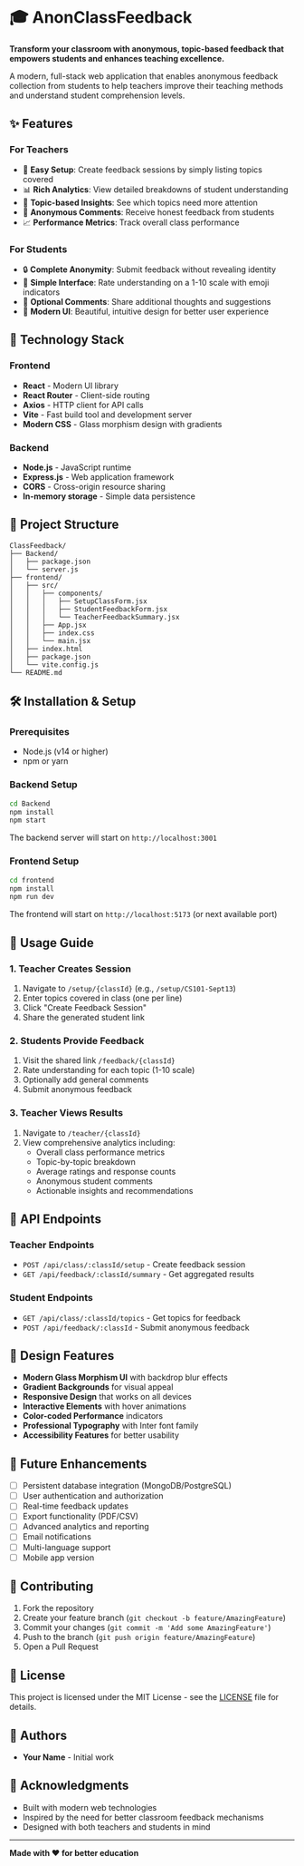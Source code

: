 # 🎓 AnonClassFeedback

**Transform your classroom with anonymous, topic-based feedback that empowers students and enhances teaching excellence.**

A modern, full-stack web application that enables anonymous feedback collection from students to help teachers improve their teaching methods and understand student comprehension levels.

## ✨ Features

### For Teachers
- 🔧 **Easy Setup**: Create feedback sessions by simply listing topics covered
- 📊 **Rich Analytics**: View detailed breakdowns of student understanding
- 🎯 **Topic-based Insights**: See which topics need more attention
- 💬 **Anonymous Comments**: Receive honest feedback from students
- 📈 **Performance Metrics**: Track overall class performance

### For Students
- 🔒 **Complete Anonymity**: Submit feedback without revealing identity
- 📝 **Simple Interface**: Rate understanding on a 1-10 scale with emoji indicators
- 💭 **Optional Comments**: Share additional thoughts and suggestions
- 🎨 **Modern UI**: Beautiful, intuitive design for better user experience

## 🚀 Technology Stack

### Frontend
- **React** - Modern UI library
- **React Router** - Client-side routing
- **Axios** - HTTP client for API calls
- **Vite** - Fast build tool and development server
- **Modern CSS** - Glass morphism design with gradients

### Backend
- **Node.js** - JavaScript runtime
- **Express.js** - Web application framework
- **CORS** - Cross-origin resource sharing
- **In-memory storage** - Simple data persistence

## 📁 Project Structure

```
ClassFeedback/
├── Backend/
│   ├── package.json
│   └── server.js
├── frontend/
│   ├── src/
│   │   ├── components/
│   │   │   ├── SetupClassForm.jsx
│   │   │   ├── StudentFeedbackForm.jsx
│   │   │   └── TeacherFeedbackSummary.jsx
│   │   ├── App.jsx
│   │   ├── index.css
│   │   └── main.jsx
│   ├── index.html
│   ├── package.json
│   └── vite.config.js
└── README.md
```

## 🛠️ Installation & Setup

### Prerequisites
- Node.js (v14 or higher)
- npm or yarn

### Backend Setup
```bash
cd Backend
npm install
npm start
```
The backend server will start on `http://localhost:3001`

### Frontend Setup
```bash
cd frontend
npm install
npm run dev
```
The frontend will start on `http://localhost:5173` (or next available port)

## 📖 Usage Guide

### 1. Teacher Creates Session
1. Navigate to `/setup/{classId}` (e.g., `/setup/CS101-Sept13`)
2. Enter topics covered in class (one per line)
3. Click "Create Feedback Session"
4. Share the generated student link

### 2. Students Provide Feedback
1. Visit the shared link `/feedback/{classId}`
2. Rate understanding for each topic (1-10 scale)
3. Optionally add general comments
4. Submit anonymous feedback

### 3. Teacher Views Results
1. Navigate to `/teacher/{classId}`
2. View comprehensive analytics including:
   - Overall class performance metrics
   - Topic-by-topic breakdown
   - Average ratings and response counts
   - Anonymous student comments
   - Actionable insights and recommendations

## 🎯 API Endpoints

### Teacher Endpoints
- `POST /api/class/:classId/setup` - Create feedback session
- `GET /api/feedback/:classId/summary` - Get aggregated results

### Student Endpoints
- `GET /api/class/:classId/topics` - Get topics for feedback
- `POST /api/feedback/:classId` - Submit anonymous feedback

## 🎨 Design Features

- **Modern Glass Morphism UI** with backdrop blur effects
- **Gradient Backgrounds** for visual appeal
- **Responsive Design** that works on all devices
- **Interactive Elements** with hover animations
- **Color-coded Performance** indicators
- **Professional Typography** with Inter font family
- **Accessibility Features** for better usability

## 🔮 Future Enhancements

- [ ] Persistent database integration (MongoDB/PostgreSQL)
- [ ] User authentication and authorization
- [ ] Real-time feedback updates
- [ ] Export functionality (PDF/CSV)
- [ ] Advanced analytics and reporting
- [ ] Email notifications
- [ ] Multi-language support
- [ ] Mobile app version

## 🤝 Contributing

1. Fork the repository
2. Create your feature branch (`git checkout -b feature/AmazingFeature`)
3. Commit your changes (`git commit -m 'Add some AmazingFeature'`)
4. Push to the branch (`git push origin feature/AmazingFeature`)
5. Open a Pull Request

## 📄 License

This project is licensed under the MIT License - see the [LICENSE](LICENSE) file for details.

## 👥 Authors

- **Your Name** - Initial work

## 🙏 Acknowledgments

- Built with modern web technologies
- Inspired by the need for better classroom feedback mechanisms
- Designed with both teachers and students in mind

---

**Made with ❤️ for better education**
